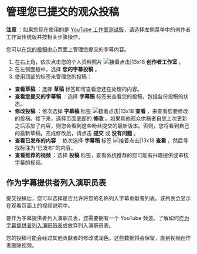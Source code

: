 # 管理您已提交的观众投稿

**注意** ：如果您现在使用的是 [YouTube 工作室测试版](https://studio.youtube.com/)，请选择左侧菜单中的创作者工作室传统版并按相关步骤操作。

您可以在[您的投稿中心](https://www.youtube.com/timedtext_cs_panel?tab=1)页面上管理您提交的字幕内容。

1. 在右上角，依次点击您的个人资料照片 ![接着点击|13x18](https://lh3.googleusercontent.com/SaY5lqCwN7kppnS546l9ys-E2sZftTTIHjBrdV-WsGPIhGjaxcEXjfgdIfW_UNG7Sw0=w13-h18 "接着点击")  **创作者工作室** 。
2. 在左侧面板中，选择 **您的字幕投稿** 。
3. 使用顶部的标签来管理您的投稿：
  * **查看草稿** ：选择 **草稿** 标签即可查看您还在处理的内容。
  * **查看您提交的字幕稿** ：选择 **字幕稿** 标签来查看您的投稿，包括各份投稿的状态。
  * **修改投稿** ：依次选择 **字幕稿** 标签 ![接着点击|13x18](https://lh3.googleusercontent.com/SaY5lqCwN7kppnS546l9ys-E2sZftTTIHjBrdV-WsGPIhGjaxcEXjfgdIfW_UNG7Sw0=w13-h18 "接着点击")  **查看** ，来查看您要修改的投稿。接下来，选择页面底部的 **修改** 。如果其他观众供稿者自您上次更新之后添加了内容，则您会看到这些粉丝提交的最新版本。否则，您将看到自己的最新草稿。完成修改后，请点击 **提交** 或 **没有问题** 。
  * **查看已发布的内容** ：依次选择 **字幕稿** 标签 ![接着点击|13x18](https://lh3.googleusercontent.com/SaY5lqCwN7kppnS546l9ys-E2sZftTTIHjBrdV-WsGPIhGjaxcEXjfgdIfW_UNG7Sw0=w13-h18 "接着点击")  **查看** ，然后寻找标注为“已发布”的内容。
  * **查看推荐的视频** ：选择 **投稿** 标签，查看系统推荐的您可能有兴趣提供或审核字幕的视频。

## 作为字幕提供者列入演职员表

提交投稿后，您可以选择是否允许将您的名称列入字幕贡献者列表。该列表会显示在观看页面上的视频说明中。

要作为字幕提供者列入演职员表，您需要拥有一个 YouTube 频道。了解如何[作为字幕提供者列入演职员表](https://support.google.com/youtube/answer/6392394)或放弃列入演职员表。

您的投稿可能会经过其他贡献者的修改或润色。这些数据将会保留，直到视频创作者删除视频。